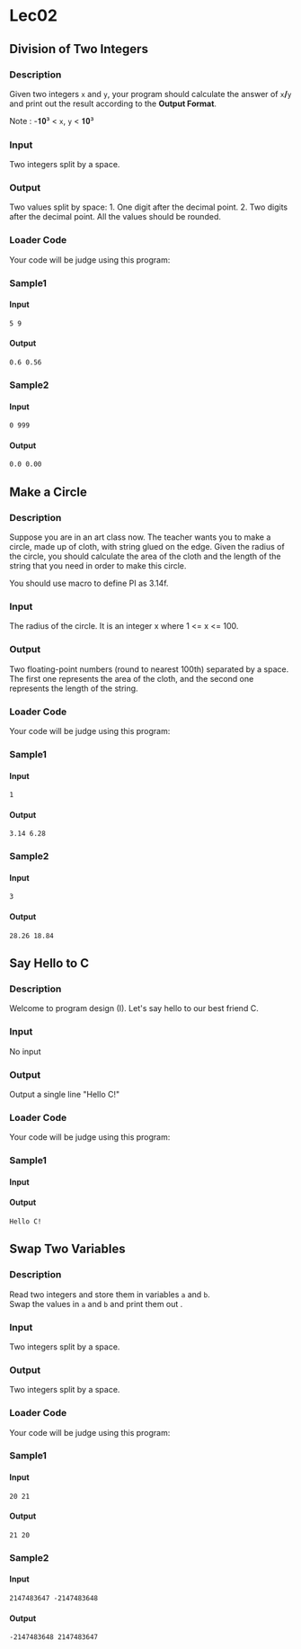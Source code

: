 Lec02
=====

Division of Two Integers
------------------------

### Description

<div>

Given two integers `x` and `y`, your program should calculate the answer
of `x`**/**`y` and print out the result according to the **Output
Format**.

Note : -𝟏𝟎³ \< `x`, `y` \< 𝟏𝟎³

</div>

### Input

Two integers split by a space.

### Output

Two values split by space: 1. One digit after the decimal point. 2. Two
digits after the decimal point. All the values should be rounded.

### Loader Code

<div>

Your code will be judge using this program:

</div>

<div>

### Sample1

#### Input

    5 9

#### Output

    0.6 0.56

</div>

<div>

### Sample2

#### Input

    0 999

#### Output

    0.0 0.00

</div>

Make a Circle
-------------

### Description

<div>

Suppose you are in an art class now. The teacher wants you to make a
circle, made up of cloth, with string glued on the edge. Given the
radius of the circle, you should calculate the area of the cloth and the
length of the string that you need in order to make this circle.

You should use macro to define PI as 3.14f.

</div>

### Input

The radius of the circle. It is an integer x where 1 \<= x \<= 100.

### Output

Two floating-point numbers (round to nearest 100th) separated by a
space. The first one represents the area of the cloth, and the second
one represents the length of the string.

### Loader Code

<div>

Your code will be judge using this program:

</div>

<div>

### Sample1

#### Input

    1

#### Output

    3.14 6.28

</div>

<div>

### Sample2

#### Input

    3

#### Output

    28.26 18.84

</div>

Say Hello to C
--------------

### Description

<div>

Welcome to program design (I). Let\'s say hello to our best friend C.

</div>

### Input

No input

### Output

Output a single line \"Hello C!\"

### Loader Code

<div>

Your code will be judge using this program:

</div>

<div>

### Sample1

#### Input

#### Output

    Hello C!

</div>

Swap Two Variables
------------------

### Description

<div>

Read two integers and store them in variables `a` and `b`.\
Swap the values in `a` and `b` and print them out .

</div>

### Input

Two integers split by a space.

### Output

Two integers split by a space.

### Loader Code

<div>

Your code will be judge using this program:

</div>

<div>

### Sample1

#### Input

    20 21

#### Output

    21 20

</div>

<div>

### Sample2

#### Input

    2147483647 -2147483648

#### Output

    -2147483648 2147483647

</div>

